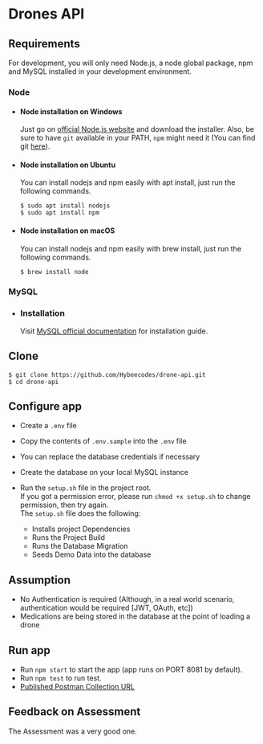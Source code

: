 # Drones API

## Requirements

For development, you will only need Node.js, a node global package, npm  and MySQL installed in your development environment.

### Node
- #### Node installation on Windows

  Just go on [official Node.js website](https://nodejs.org/) and download the installer.
  Also, be sure to have `git` available in your PATH, `npm` might need it (You can find git [here](https://git-scm.com/)).

- #### Node installation on Ubuntu

  You can install nodejs and npm easily with apt install, just run the following commands.

      $ sudo apt install nodejs
      $ sudo apt install npm

- #### Node installation on macOS

  You can install nodejs and npm easily with brew install, just run the following commands.

      $ brew install node

### MySQL
- ### Installation

  Visit [MySQL official documentation](https://dev.mysql.com/doc/mysql-installer/en/) for installation guide.

## Clone

    $ git clone https://github.com/Hybeecodes/drone-api.git 
    $ cd drone-api

## Configure app
- Create a ```.env``` file
- Copy the contents of ```.env.sample``` into the ```.env``` file
- You can replace the database credentials if necessary
- Create the database on your local MySQL instance
- Run the ````setup.sh```` file in the project root. \
  If you got a permission error, please run ```chmod +x setup.sh``` to change permission, then try again.\
  The ```setup.sh``` file does the following:

    - Installs project Dependencies
    - Runs the Project Build
    - Runs the Database Migration
    - Seeds Demo Data into the database


## Assumption
- No Authentication is required (Although, in a real world scenario, authentication would be required [JWT, OAuth, etc])
- Medications are being stored in the database at the point of loading a drone


## Run app

- Run ```npm start``` to start the app (app runs on PORT 8081 by default).
- Run ```npm test``` to run test.
- [Published Postman Collection URL](https://documenter.getpostman.com/view/2687229/Uz5MFtwV)

## Feedback on Assessment
The Assessment was a very good one.


